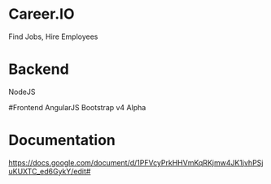 # Career.IO
Find Jobs, Hire Employees

# Backend
NodeJS

#Frontend
AngularJS
Bootstrap v4 Alpha

# Documentation
https://docs.google.com/document/d/1PFVcyPrkHHVmKqRKjmw4JK1jvhPSjuKUXTC_ed6GykY/edit#
